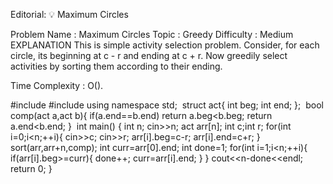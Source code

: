 Editorial: 💡 Maximum Circles

Problem Name : Maximum Circles
Topic : Greedy
Difficulty : Medium
EXPLANATION
This is simple activity selection problem. Consider, for each circle, its beginning at c - r and ending at c + r. Now greedily select activities by sorting them according to their ending.

Time Complexity : O().
 
#include<iostream>
#include<algorithm>
using namespace std;
​
struct act{
    int beg; int end;
};
​
bool comp(act a,act b){
    if(a.end==b.end) return a.beg<b.beg;
    return a.end<b.end;
}
​
int main() {
    int n;
    cin>>n;
    act arr[n];
    int c;int r;
    for(int i=0;i<n;++i){
        cin>>c;
        cin>>r;
        arr[i].beg=c-r;
        arr[i].end=c+r;
    }
    sort(arr,arr+n,comp);
    int curr=arr[0].end;
    int done=1;
    for(int i=1;i<n;++i){
        if(arr[i].beg>=curr){
            done++;
            curr=arr[i].end;
        }
    }
    cout<<n-done<<endl;
    return 0;
}